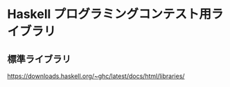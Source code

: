 # Haskell プログラミングコンテスト用ライブラリ

## 標準ライブラリ
https://downloads.haskell.org/~ghc/latest/docs/html/libraries/
